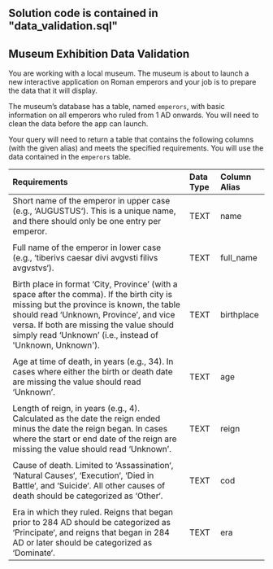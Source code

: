 ## Solution code is contained in "data_validation.sql"
## Museum Exhibition Data Validation
<p>You are working with a local museum. The museum is about to launch a new interactive application on Roman emperors and your job is to prepare the data that it will display.</p>
<p>The museum’s database has a table, named <code>emperors</code>, with basic information on all emperors who ruled from 1 AD onwards. You will need to clean the data before the app can launch.</p>
<p>Your query will need to return a table that contains the following columns (with the given alias) and meets the specified requirements. You will use the data contained in the <code>emperors</code> table.</p>
<table>
<thead>
<tr>
<th style="text-align:left;">Requirements</th>
<th style="text-align:left;">Data Type</th>
<th style="text-align:left;">Column Alias</th>
</tr>
</thead>
<tbody>
<tr>
<td style="text-align:left;">Short name of the emperor in upper case (e.g., ‘AUGUSTUS‘). This is a unique name, and there should only be one entry per emperor.</td>
<td style="text-align:left;">TEXT</td>
<td style="text-align:left;">name</td>
</tr>
<tr>
<td style="text-align:left;"></td>
<td style="text-align:left;"></td>
<td style="text-align:left;"></td>
</tr>
<tr>
<td style="text-align:left;">Full name of the emperor in lower case (e.g., ‘tiberivs caesar divi avgvsti filivs avgvstvs‘).</td>
<td style="text-align:left;">TEXT</td>
<td style="text-align:left;">full_name</td>
</tr>
<tr>
<td style="text-align:left;"></td>
<td style="text-align:left;"></td>
<td style="text-align:left;"></td>
</tr>
<tr>
<td style="text-align:left;">Birth place in format ‘City, Province’ (with a space after the comma). If the birth city is missing but the province is known, the table should read ‘Unknown, Province’, and vice versa. If both are missing the value should simply read ‘Unknown’ (i.e., instead of 'Unknown, Unknown').</td>
<td style="text-align:left;">TEXT</td>
<td style="text-align:left;">birthplace</td>
</tr>
<tr>
<td style="text-align:left;"></td>
<td style="text-align:left;"></td>
<td style="text-align:left;"></td>
</tr>
<tr>
<td style="text-align:left;">Age at time of death, in years (e.g., 34). In cases where either the birth or death date are missing the value should read ‘Unknown’.</td>
<td style="text-align:left;">TEXT</td>
<td style="text-align:left;">age</td>
</tr>
<tr>
<td style="text-align:left;"></td>
<td style="text-align:left;"></td>
<td style="text-align:left;"></td>
</tr>
<tr>
<td style="text-align:left;">Length of reign, in years (e.g., 4). Calculated as the date the reign ended minus the date the reign began. In cases where the start or end date of the reign are missing the value should read ‘Unknown’.</td>
<td style="text-align:left;">TEXT</td>
<td style="text-align:left;">reign</td>
</tr>
<tr>
<td style="text-align:left;"></td>
<td style="text-align:left;"></td>
<td style="text-align:left;"></td>
</tr>
<tr>
<td style="text-align:left;">Cause of death. Limited to ‘Assassination‘, ‘Natural Causes‘, ‘Execution‘, ‘Died in Battle‘, and ‘Suicide‘. All other causes of death should be categorized as ‘Other‘.</td>
<td style="text-align:left;">TEXT</td>
<td style="text-align:left;">cod</td>
</tr>
<tr>
<td style="text-align:left;"></td>
<td style="text-align:left;"></td>
<td style="text-align:left;"></td>
</tr>
<tr>
<td style="text-align:left;">Era in which they ruled. Reigns that began prior to 284 AD should be categorized as ‘Principate‘, and reigns that began in 284 AD or later should be categorized as ‘Dominate‘.</td>
<td style="text-align:left;">TEXT</td>
<td style="text-align:left;">era</td>
</tr>
</tbody>
</table>
